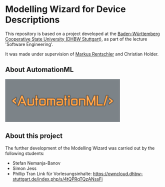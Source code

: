# Modelling Wizard for Device Descriptions 

This repository is based on a project developed at the [Baden-Württemberg Cooperative State University (DHBW Stuttgart)](https://www.dhbw-stuttgart.de/), 
as part of the lecture 'Software Engineering'.

It was made under supervision of [Markus Rentschler](http://wwwlehre.dhbw-stuttgart.de/~rentschler/) and Christian Holder.

## About AutomationML
![alt text](https://github.com/DekaAthlos/TINF19C-ModellingWizard/blob/master/PROJECT/Git/automationML.png "Logo AutomationML")

## About this project

The further development of the Modelling Wizard was carried out by the following students:
  * Stefan Nemanja-Banov
  * Simon Jess
  * Phillip Tran
Link für Vorlesungsinhalte: https://owncloud.dhbw-stuttgart.de/index.php/s/4tQPRqTQzANssFi

